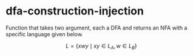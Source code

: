 # dfa-construction-injection
Function that takes two argument, each a DFA and returns an NFA with a specific language given below.

$$L = \{ xwy \mid xy \in L_A, w \in L_B \}$$
